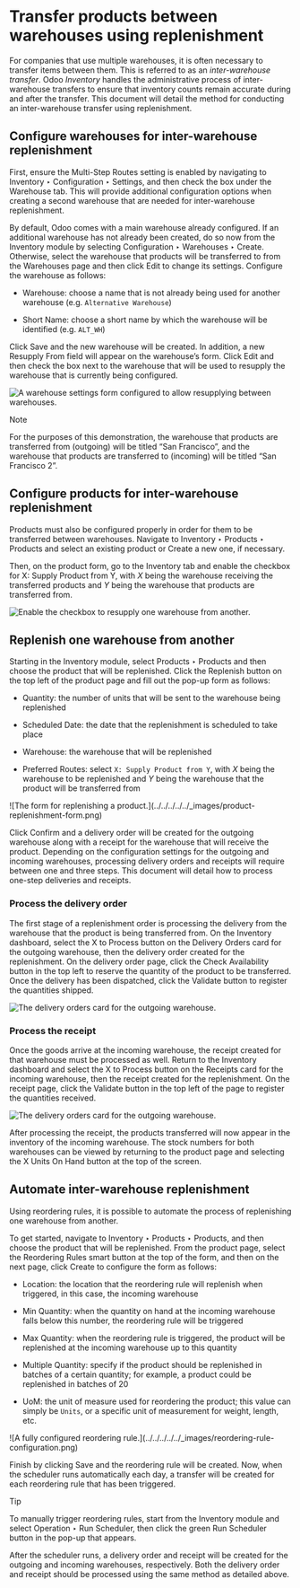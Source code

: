 # Transfer products between warehouses using replenishment

For companies that use multiple warehouses, it is often necessary to transfer
items between them. This is referred to as an _inter-warehouse transfer_. Odoo
_Inventory_ handles the administrative process of inter-warehouse transfers to
ensure that inventory counts remain accurate during and after the transfer.
This document will detail the method for conducting an inter-warehouse
transfer using replenishment.

## Configure warehouses for inter-warehouse replenishment

First, ensure the Multi-Step Routes setting is enabled by navigating to
Inventory ‣ Configuration ‣ Settings, and then check the box under the
Warehouse tab. This will provide additional configuration options when
creating a second warehouse that are needed for inter-warehouse replenishment.

By default, Odoo comes with a main warehouse already configured. If an
additional warehouse has not already been created, do so now from the
Inventory module by selecting Configuration ‣ Warehouses ‣ Create. Otherwise,
select the warehouse that products will be transferred to from the Warehouses
page and then click Edit to change its settings. Configure the warehouse as
follows:

  * Warehouse: choose a name that is not already being used for another warehouse (e.g. `Alternative Warehouse`)

  * Short Name: choose a short name by which the warehouse will be identified (e.g. `ALT_WH`)

Click Save and the new warehouse will be created. In addition, a new Resupply
From field will appear on the warehouse’s form. Click Edit and then check the
box next to the warehouse that will be used to resupply the warehouse that is
currently being configured.

![A warehouse settings form configured to allow resupplying between
warehouses.](../../../../../_images/new-warehouse-configuration1.png)

Note

For the purposes of this demonstration, the warehouse that products are
transferred from (outgoing) will be titled “San Francisco”, and the warehouse
that products are transferred to (incoming) will be titled “San Francisco 2”.

## Configure products for inter-warehouse replenishment

Products must also be configured properly in order for them to be transferred
between warehouses. Navigate to Inventory ‣ Products ‣ Products and select an
existing product or Create a new one, if necessary.

Then, on the product form, go to the Inventory tab and enable the checkbox for
X: Supply Product from Y, with _X_ being the warehouse receiving the
transferred products and _Y_ being the warehouse that products are transferred
from.

![Enable the checkbox to resupply one warehouse from
another.](../../../../../_images/product-transfer-configuration.png)

## Replenish one warehouse from another

Starting in the Inventory module, select Products ‣ Products and then choose
the product that will be replenished. Click the Replenish button on the top
left of the product page and fill out the pop-up form as follows:

  * Quantity: the number of units that will be sent to the warehouse being replenished

  * Scheduled Date: the date that the replenishment is scheduled to take place

  * Warehouse: the warehouse that will be replenished

  * Preferred Routes: select `X: Supply Product from Y`, with _X_ being the warehouse to be replenished and _Y_ being the warehouse that the product will be transferred from

![The form for replenishing a product.](../../../../../_images/product-
replenishment-form.png)

Click Confirm and a delivery order will be created for the outgoing warehouse
along with a receipt for the warehouse that will receive the product.
Depending on the configuration settings for the outgoing and incoming
warehouses, processing delivery orders and receipts will require between one
and three steps. This document will detail how to process one-step deliveries
and receipts.

### Process the delivery order

The first stage of a replenishment order is processing the delivery from the
warehouse that the product is being transferred from. On the Inventory
dashboard, select the X to Process button on the Delivery Orders card for the
outgoing warehouse, then the delivery order created for the replenishment. On
the delivery order page, click the Check Availability button in the top left
to reserve the quantity of the product to be transferred. Once the delivery
has been dispatched, click the Validate button to register the quantities
shipped.

![The delivery orders card for the outgoing
warehouse.](../../../../../_images/delivery-orders-card.png)

### Process the receipt

Once the goods arrive at the incoming warehouse, the receipt created for that
warehouse must be processed as well. Return to the Inventory dashboard and
select the X to Process button on the Receipts card for the incoming
warehouse, then the receipt created for the replenishment. On the receipt
page, click the Validate button in the top left of the page to register the
quantities received.

![The delivery orders card for the outgoing
warehouse.](../../../../../_images/receipts-card.png)

After processing the receipt, the products transferred will now appear in the
inventory of the incoming warehouse. The stock numbers for both warehouses can
be viewed by returning to the product page and selecting the X Units On Hand
button at the top of the screen.

## Automate inter-warehouse replenishment

Using reordering rules, it is possible to automate the process of replenishing
one warehouse from another.

To get started, navigate to Inventory ‣ Products ‣ Products, and then choose
the product that will be replenished. From the product page, select the
Reordering Rules smart button at the top of the form, and then on the next
page, click Create to configure the form as follows:

  * Location: the location that the reordering rule will replenish when triggered, in this case, the incoming warehouse

  * Min Quantity: when the quantity on hand at the incoming warehouse falls below this number, the reordering rule will be triggered

  * Max Quantity: when the reordering rule is triggered, the product will be replenished at the incoming warehouse up to this quantity

  * Multiple Quantity: specify if the product should be replenished in batches of a certain quantity; for example, a product could be replenished in batches of 20

  * UoM: the unit of measure used for reordering the product; this value can simply be `Units`, or a specific unit of measurement for weight, length, etc.

![A fully configured reordering rule.](../../../../../_images/reordering-rule-
configuration.png)

Finish by clicking Save and the reordering rule will be created. Now, when the
scheduler runs automatically each day, a transfer will be created for each
reordering rule that has been triggered.

Tip

To manually trigger reordering rules, start from the Inventory module and
select Operation ‣ Run Scheduler, then click the green Run Scheduler button in
the pop-up that appears.

After the scheduler runs, a delivery order and receipt will be created for the
outgoing and incoming warehouses, respectively. Both the delivery order and
receipt should be processed using the same method as detailed above.

